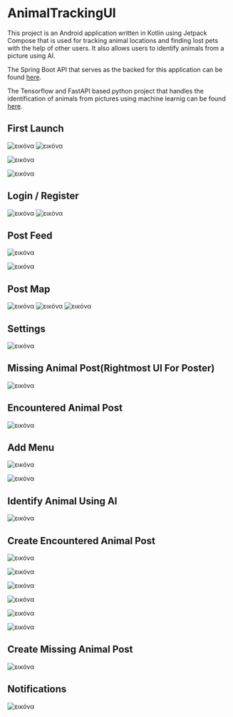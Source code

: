 # AnimalTrackingUI

This project is an Android application written in Kotlin using Jetpack Compose that is used for tracking animal locations and finding lost pets with the help of other users. It also allows users to identify animals from a picture using AI.

The Spring Boot API that serves as the backed for this application can be found [here](https://github.com/KostasTem/AnimalTrackingAPI).

The Tensorflow and FastAPI based python project that handles the identification of animals from pictures using machine learnig can be found [here](https://github.com/KostasTem/AnimalIdentificationAPI).

## First Launch
![εικόνα](https://github.com/user-attachments/assets/8ddc1589-89ab-49f1-b348-561c1d4bb179)
![εικόνα](https://github.com/user-attachments/assets/cb5baf66-9ee7-4310-bd0a-958432a0ac41)

![εικόνα](https://github.com/user-attachments/assets/beaa09c4-c8ae-4470-9f70-86e7c8ea459e)

![εικόνα](https://github.com/user-attachments/assets/ed634feb-6ff7-4aaf-a415-6aebd2625456)

## Login / Register
![εικόνα](https://github.com/user-attachments/assets/53a94908-f121-4bb1-9ad9-05d38137b408)
![εικόνα](https://github.com/user-attachments/assets/e2b48584-f512-41b6-bdb0-457e19213f8b)

## Post Feed
![εικόνα](https://github.com/user-attachments/assets/00c5bb2a-7ced-4692-8bf7-dd03f4761d67)

![εικόνα](https://github.com/user-attachments/assets/fcf31373-504f-4508-a4af-be1f5d0b8872)

## Post Map
![εικόνα](https://github.com/user-attachments/assets/34ae92e0-73e6-4c58-b5e8-afe6c6a723f3)
![εικόνα](https://github.com/user-attachments/assets/a5438545-bce8-4079-a1ab-8f424830b5c8)
![εικόνα](https://github.com/user-attachments/assets/a39b7c3a-e777-47e2-bd1a-e6f02b953701)

## Settings
![εικόνα](https://github.com/user-attachments/assets/6c1a1a74-604e-41e7-a5a9-b6a7bb55fbce)

## Missing Animal Post(Rightmost UI For Poster)
![εικόνα](https://github.com/user-attachments/assets/9f076871-fa8e-4abc-b81a-685b7a8a0e72)

## Encountered Animal Post
![εικόνα](https://github.com/user-attachments/assets/d7d3f909-cb0e-400a-b790-f8e7a3f5941d)

## Add Menu
![εικόνα](https://github.com/user-attachments/assets/1857aebd-4497-4b4d-9461-a173ccd81b3b)

![εικόνα](https://github.com/user-attachments/assets/b74ff4d8-1f1a-4780-867c-9481f41eca2f)

## Identify Animal Using AI
![εικόνα](https://github.com/user-attachments/assets/bf4b0f11-67ce-4f0c-9d80-b8347fd3795f)

## Create Encountered Animal Post
![εικόνα](https://github.com/user-attachments/assets/ccfbc38c-cefb-411d-9732-6aaab39617d9)

![εικόνα](https://github.com/user-attachments/assets/bd38a06a-4a8e-40ba-acca-2a0a67514783)

![εικόνα](https://github.com/user-attachments/assets/99593a73-19c6-4655-815d-a9d5393d90d9)

![εικόνα](https://github.com/user-attachments/assets/8892980b-7da7-49be-af8f-f50fd02f36bc)

![εικόνα](https://github.com/user-attachments/assets/6c8a9ade-a6d6-417b-9e4b-963f3be5cd65)

![εικόνα](https://github.com/user-attachments/assets/41e4c028-731e-49b3-a41a-a47181479cd3)

## Create Missing Animal Post
![εικόνα](https://github.com/user-attachments/assets/90140882-5727-4bbf-8e3c-a2dc09a071cd)

## Notifications
![εικόνα](https://github.com/user-attachments/assets/0d0d0b60-61d0-4656-a112-6d9e203fe039)
